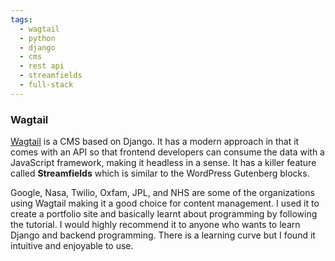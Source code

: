 ```yaml
---
tags:
  - wagtail
  - python
  - django
  - cms
  - rest api
  - streamfields
  - full-stack
---
```


### Wagtail
[Wagtail](https://wagtail.org/) is a CMS based on Django. It has a modern approach in that it comes with an API so that frontend developers can consume the data with a JavaScript framework, making it headless in a sense.  It has a killer feature called **Streamfields** which is similar to the WordPress Gutenberg blocks.

Google, Nasa, Twilio, Oxfam, JPL, and NHS are some of the organizations using Wagtail making it a good choice for content management. I used it to create a portfolio site and basically learnt about programming by following the tutorial.  I would highly recommend it to anyone who wants to learn Django and backend programming.  There is a learning curve but I found it intuitive and enjoyable to use. 